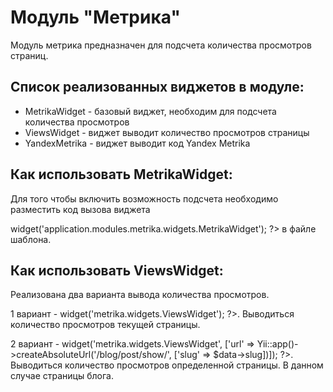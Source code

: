 Модуль "Метрика"
===============
Модуль метрика предназначен для подсчета количества просмотров страниц.


Список реализованных виджетов в модуле:
------
* MetrikaWidget - базовый виджет, необходим для подсчета количества просмотров
* ViewsWidget - виджет выводит количество просмотров страницы
* YandexMetrika - виджет выводит код Yandex Metrika


Как использовать MetrikaWidget:
------
Для того чтобы включить возможность подсчета необходимо разместить код вызова виджета
<?php $this->widget('application.modules.metrika.widgets.MetrikaWidget'); ?> в файле шаблона.



Как использовать ViewsWidget:
------
Реализована два варианта вывода количества просмотров.

1 вариант - <?php $this->widget('metrika.widgets.ViewsWidget'); ?>. Выводиться количество просмотров текущей страницы.

2 вариант - <?php $this->widget('metrika.widgets.ViewsWidget', ['url' => Yii::app()->createAbsoluteUrl('/blog/post/show/', ['slug' => $data->slug])]); ?>.
Выводиться количество просмотров определенной страницы. В данном случае страницы блога.